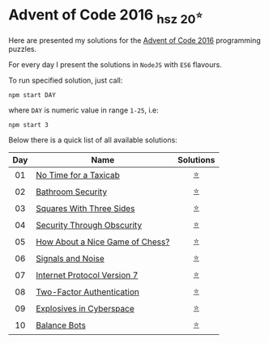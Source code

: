 Advent of Code 2016 <sub>hsz 20<sup>:star:</sup></sub>
=================================================

Here are presented my solutions for the [Advent of Code 2016](http://adventofcode.com/2016) programming puzzles.

For every day I present the solutions in `NodeJS` with `ES6` flavours.

To run specified solution, just call:

    npm start DAY
    
where `DAY` is numeric value in range `1-25`, i.e:

    npm start 3


Below there is a quick list of all available solutions:

 
| Day | Name                                        | Solutions                  |
|:---:| ------------------------------------------- |:--------------------------:|
| 01  | [No Time for a Taxicab][1]                  | [:star:](./day01/index.js) |
| 02  | [Bathroom Security][2]                      | [:star:](./day02/index.js) |
| 03  | [Squares With Three Sides][3]               | [:star:](./day03/index.js) |
| 04  | [Security Through Obscurity][4]             | [:star:](./day04/index.js) |
| 05  | [How About a Nice Game of Chess?][5]        | [:star:](./day05/index.js) |
| 06  | [Signals and Noise][6]                      | [:star:](./day06/index.js) |
| 07  | [Internet Protocol Version 7][7]            | [:star:](./day07/index.js) |
| 08  | [Two-Factor Authentication][8]              | [:star:](./day08/index.js) |
| 09  | [Explosives in Cyberspace][9]               | [:star:](./day09/index.js) |
| 10  | [Balance Bots][10]                          | [:star:](./day10/index.js) |

[1]: http://adventofcode.com/2016/day/1
[2]: http://adventofcode.com/2016/day/2
[3]: http://adventofcode.com/2016/day/3
[4]: http://adventofcode.com/2016/day/4
[5]: http://adventofcode.com/2016/day/5
[6]: http://adventofcode.com/2016/day/6
[7]: http://adventofcode.com/2016/day/7
[8]: http://adventofcode.com/2016/day/8
[9]: http://adventofcode.com/2016/day/9
[10]: http://adventofcode.com/2016/day/10
